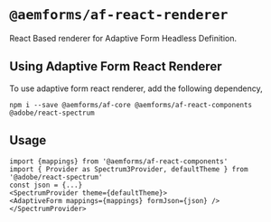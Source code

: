 # `@aemforms/af-react-renderer`

React Based renderer for Adaptive Form Headless Definition.

## Using Adaptive Form React Renderer

To use adaptive form react renderer, add the following dependency,
```
npm i --save @aemforms/af-core @aemforms/af-react-components @adobe/react-spectrum
```

## Usage

```
import {mappings} from '@aemforms/af-react-components'
import { Provider as Spectrum3Provider, defaultTheme } from '@adobe/react-spectrum'
const json = {...}
<SpectrumProvider theme={defaultTheme}>
<AdaptiveForm mappings={mappings} formJson={json} />
</SpectrumProvider>
```